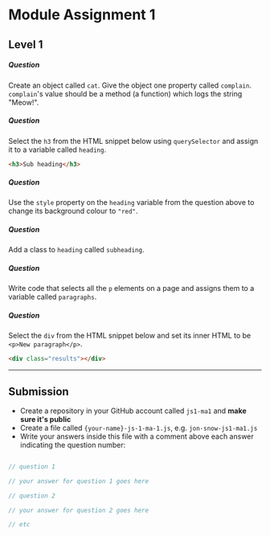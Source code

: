 # Module Assignment 1

## Level 1

<h5 class="question">Question</h5>

Create an object called `cat`. Give the object one property called `complain`. `complain`'s value should be a method (a function) which logs the string "Meow!".

<h5 class="question">Question</h5>

Select the `h3` from the HTML snippet below using `querySelector` and assign it to a variable 
called `heading`.

```html
<h3>Sub heading</h3>
```

<h5 class="question">Question</h5>

Use the `style` property on the `heading` variable from the question above to change its background colour to `"red"`.

<h5 class="question">Question</h5>

Add a class to `heading` called `subheading`.

<h5 class="question">Question</h5>

Write code that selects all the `p` elements on a page and assigns them to a variable 
called `paragraphs`.

<h5 class="question">Question</h5>

Select the `div` from the HTML snippet below and set its inner HTML to be `<p>New paragraph</p>`.

```html
<div class="results"></div>
```

---


## Submission

- Create a repository in your GitHub account called `js1-ma1` and __make sure it's public__
- Create a file called `{your-name}-js-1-ma-1.js`, e.g. `jon-snow-js1-ma1.js`
- Write your answers inside this file with a comment above each answer indicating the question number:


```js

// question 1

// your answer for question 1 goes here

// question 2

// your answer for question 2 goes here

// etc

```

